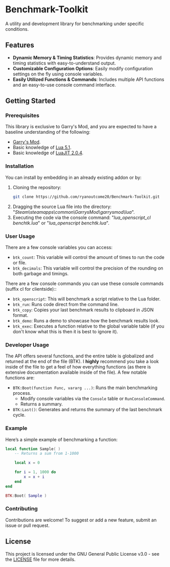 # Benchmark-Toolkit

A utility and development library for benchmarking under specific conditions.

## Features
   - **Dynamic Memory & Timing Statistics**: Provides dynamic memory and timing statistics with easy-to-understand output.
   - **Customizable Configuration Options**: Easily modify configuration settings on the fly using console variables.
   - **Easily Utilized Functions & Commands**: Includes multiple API functions and an easy-to-use console command interface.

## Getting Started

### Prerequisites

This library is exclusive to Garry's Mod, and you are expected to have a baseline understanding of the following:

- [Garry's Mod](https://store.steampowered.com/app/4000/Garrys_Mod/).
- Basic knowledge of [Lua 5.1](https://lua.org/).
- Basic knowledge of [LuaJIT 2.0.4](https://luajit.org/).

### Installation

You can install by embedding in an already existing addon or by:

1. Cloning the repository:
   ```bash
   git clone https://github.com/ryanoutcome20/Benchmark-Toolkit.git
   ```
2. Dragging the source Lua file into the directory: "*Steam\steamapps\common\GarrysMod\garrysmod\lua*".
3. Executing the code via the console command: "*lua_openscript_cl benchtk.lua*" or "*lua_openscript benchtk.lua*".

### User Usage

There are a few console variables you can access:

- `btk_count`: This variable will control the amount of times to run the code or file.
- `btk_decimals`: This variable will control the precision of the rounding on both garbage and timings.

There are a few console commands you can use these console commands (suffix cl for clientside)::

- `btk_openscript`: This will benchmark a script relative to the Lua folder.
- `btk_run`: Runs code direct from the command line.
- `btk_copy`: Copies your last benchmark results to clipboard in JSON format.
- `btk_demo`: Runs a demo to showcase how the benchmark results look.
- `btk_exec`: Executes a function relative to the global variable table (if you don't know what this is then it is best to ignore it).

### Developer Usage

The API offers several functions, and the entire table is globalized and returned at the end of the file (BTK). I **highly** recommend you take a look inside of the file to get a feel of how everything functions (as there is extensive documentation available inside of the file). A few notable functions are:

- `BTK:Boot(function Func, vararg ...)`: Runs the main benchmarking process.  
  - Modify console variables via the `Console` table or `RunConsoleCommand`.  
  - Returns a summary.
- `BTK:Last()`: Generates and returns the summary of the last benchmark cycle.

### Example

Here’s a simple example of benchmarking a function:

```lua
local function Sample( )
    -- Returns a sum from 1-1000

    local x = 0

    for i = 1, 1000 do
        x = x + i
    end
end

BTK:Boot( Sample )
```

### Contributing

Contributions are welcome! To suggest or add a new feature, submit an issue or pull request.

## License

This project is licensed under the GNU General Public License v3.0 - see the [LICENSE](./LICENSE) file for more details.
